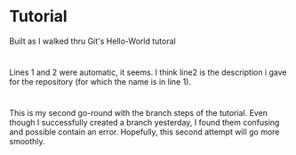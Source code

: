 # Tutorial
Built as I walked thru Git's Hello-World tutoral
#
#
Lines 1 and 2 were automatic, it seems.  I think line2 is the description i gave for the repository (for which the name is in line 1). 
#
This is my second go-round with the branch steps of the tutorial.  Even though I successfully created a branch yesterday, I found them confusing and possible contain an error.  Hopefully, this second attempt will go more smoothly.
